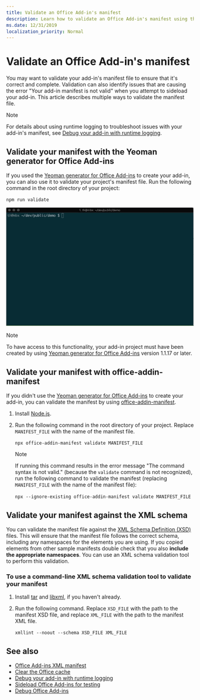 ```yaml
---
title: Validate an Office Add-in's manifest
description: Learn how to validate an Office Add-in's manifest using the XML schema and other tools.
ms.date: 12/31/2019
localization_priority: Normal
---
```


# Validate an Office Add-in's manifest

You may want to validate your add-in's manifest file to ensure that it's correct and complete. Validation can also identify issues that are causing the error "Your add-in manifest is not valid" when you attempt to sideload your add-in. This article describes multiple ways to validate the manifest file.

> [!NOTE]
> For details about using runtime logging to troubleshoot issues with your add-in's manifest, see [Debug your add-in with runtime logging](runtime-logging.md).

## Validate your manifest with the Yeoman generator for Office Add-ins

If you used the [Yeoman generator for Office Add-ins](https://www.npmjs.com/package/generator-office) to create your add-in, you can also use it to validate your project's manifest file. Run the following command in the root directory of your project:

```command&nbsp;line
npm run validate
```

![Animated gif that shows the Yo Office validator being run at the command line and generating results that show Validation Passed](../images/yo-office-validator.gif)

> [!NOTE]
> To have access to this functionality, your add-in project must have been created by using [Yeoman generator for Office Add-ins](https://www.npmjs.com/package/generator-office) version 1.1.17 or later.

## Validate your manifest with office-addin-manifest

If you didn't use the [Yeoman generator for Office Add-ins](https://www.npmjs.com/package/generator-office) to create your add-in, you can validate the manifest by using [office-addin-manifest](https://www.npmjs.com/package/office-addin-manifest).

1. Install [Node.js](https://nodejs.org/download/).

2. Run the following command in the root directory of your project. Replace `MANIFEST_FILE` with the name of the manifest file.

	```command&nbsp;line
	npx office-addin-manifest validate MANIFEST_FILE
	```

	> [!NOTE]
	> If running this command results in the error message "The command syntax is not valid." (because the `validate` command is not recognized), run the following command to validate the manifest (replacing `MANIFEST_FILE` with the name of the manifest file): 
	> 
	> `npx --ignore-existing office-addin-manifest validate MANIFEST_FILE`

## Validate your manifest against the XML schema

You can validate the manifest file against the [XML Schema Definition (XSD)](https://github.com/OfficeDev/office-js-docs-pr/tree/master/docs/overview/schemas) files. This will ensure that the manifest file follows the correct schema, including any namespaces for the elements you are using. If you copied elements from other sample manifests double check that you also **include the appropriate namespaces**. You can use an XML schema validation tool to perform this validation.

### To use a command-line XML schema validation tool to validate your manifest

1. Install [tar](https://www.gnu.org/software/tar/) and [libxml](http://xmlsoft.org/FAQ.html), if you haven't already.

2. Run the following command. Replace `XSD_FILE` with the path to the manifest XSD file, and replace `XML_FILE` with the path to the manifest XML file.
	
	```command&nbsp;line
	xmllint --noout --schema XSD_FILE XML_FILE
	```

## See also

- [Office Add-ins XML manifest](../develop/add-in-manifests.md)
- [Clear the Office cache](clear-cache.md)
- [Debug your add-in with runtime logging](runtime-logging.md)
- [Sideload Office Add-ins for testing](sideload-office-add-ins-for-testing.md)
- [Debug Office Add-ins](debug-add-ins-using-f12-developer-tools-on-windows-10.md)